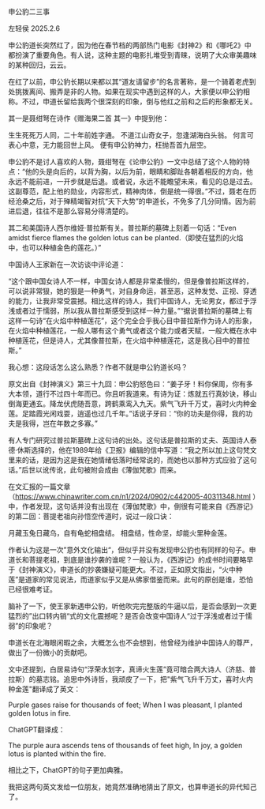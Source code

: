申公豹二三事

左轻侯
2025.2.6

申公豹道长突然红了，因为他在春节档的两部热门电影《封神2》和《哪吒2》中都扮演了重要角色。有人说，这种主题的电影扎堆受到青睐，说明了大众审美趣味的某种回归，云云。

在红了以前，申公豹长期以来都以其“道友请留步”的名言著称，是一个骑着老虎到处挑拨离间、搬弄是非的人物。如果在现实中遇到这样的人，大家便以申公豹相称。不过，申道长留给我两个很深刻的印象，倒与他红之前和之后的形象都无关。

其一是聂绀弩在诗作《赠海果二首 其一》中提到他：

生生死死万人同，二十年前姓字通。
不道江山奇女子，忽逢湖海白头翁。
何言可表心中意，无力能回世上风。
便有申公豹神力，枉抛吾首九层空。

申公豹不是讨人喜欢的人物，聂绀弩在《论申公豹》一文中总结了这个人物的特点：“他的头是向后的，以背为胸，以后为前，眼睛和脚趾各朝着相反的方向，他永远不能前进，一开步就是后退。或者说，永远不能瞻望未来，看见的总是过去。这副尊范，配上他的勋业，内容形式，精神肉体，倒是统一得很。”不过，聂老在历经沧桑之后，对于殚精竭智对抗“天下大势”的申道长，不免多了几分同情。因为前进后退，往往不是那么容易分得清楚的。

其二和美国诗人西尔维娅·普拉斯有关。普拉斯的墓碑上刻着一句话：“Even amidst fierce flames the golden lotus can be planted.（即使在猛烈的火焰中，也可以种植金色的莲花。）”

中国诗人王家新在一次访谈中评论道：

“这个跟中国女诗人不一样，中国女诗人都是非常柔慢的，但是像普拉斯这样的，可以说非常狠，她的狠是一种勇气，对自身命运，甚至恶，这种发觉、正视、穿透的能力，让我非常受震撼。相比这样的诗人，我们中国诗人，无论男女，都过于浮浅或者过于懦弱，所以我从普拉斯感受到这样一种力量。”“据说普拉斯的墓碑上有这样一句诗“在火焰中种植莲花”，这个完全合乎我心目中普拉斯作为诗人的形象，在火焰中种植莲花，一般人哪有这个勇气或者这个能力或者天赋，一般大概在水中种植莲花，但是诗人，尤其像普拉斯，在火焰中种植莲花，这是我心目中的普拉斯。”

我心想：这段话怎么这么熟悉？作者不就是申公豹道长吗？

原文出自《封神演义》第三十九回：申公豹怒色曰：“姜子牙！料你保周，你有多大本领，道行不过四十年而已。你且听我道来。有诗为证：炼就五行真妙诀，移山倒海更通玄。降龙伏虎随吾意，跨鹤乘鸾入九天。紫气飞升千万丈，喜时火内种金莲。足踏霞光闲戏耍，逍遥也过几千年。”话说子牙曰：“你的功夫是你得，我的功夫是我得，岂在年数之多寡。”

有人专门研究过普拉斯墓碑上这句诗的出处。这句话是普拉斯的丈夫、英国诗人泰德·休斯选择的，他在1989年给《卫报》编辑的信中写道：“我之所以加上这句梵文里来的话，是因为这是我在她情绪低落时经常说的，而她也以那种方式应验了这句话。”后世以讹传讹，此句被附会成由《薄伽梵歌》而来。

在文汇报的一篇文章（https://www.chinawriter.com.cn/n1/2024/0902/c442005-40311348.html
）中，作者发现，这句话并没有出现在《薄伽梵歌》中，倒很有可能来自《西游记》的第二回：菩提老祖向孙悟空传道时，说过一段口诀：

月藏玉兔日藏乌，自有龟蛇相盘结。
相盘结，性命坚，却能火里种金莲。

作者认为这是一次”意外文化输出“，但似乎并没有发现申公豹也有同样的句子。申道长和菩提老祖，到底是谁抄袭的谁呢？一般认为，《西游记》的成书时间要略早于《封神演义》，申道长的抄袭嫌疑可能更大。不过，正如原文指出，“火中种莲”是道家的常见说法，而道家似乎又是从佛家借鉴而来。此句的原创是谁，恐怕已经很难考证。

脑补了一下，使王家新遇申公豹，听他吹完完整版的牛逼以后，是否会感到一次更猛烈的”出口转内销“式的文化震撼呢？是否会改变中国诗人“过于浮浅或者过于懦弱”的印象呢？

申道长在北海眼闲暇之余，大概怎么也不会想到，他曾经为维护中国诗人的尊严，做出了一份微小的贡献吧。

文中还提到，白居易诗句“浮荣水划字，真谛火生莲”竟可暗合两大诗人（济慈、普拉斯）的墓志铭。追思中外诗哲，我顽皮了一下，把"紫气飞升千万丈，喜时火内种金莲"翻译成了英文：

Purple gases raise for thousands of feet; 
When I was pleasant, I planted golden lotus in fire.

ChatGPT翻译成：

The purple aura ascends tens of thousands of feet high,
In joy, a golden lotus is planted within the fire.

相比之下，ChatGPT的句子更加典雅。

我把这两句英文发给一位朋友，她竟然准确地猜出了原文，也算申道长的异代知己了。


